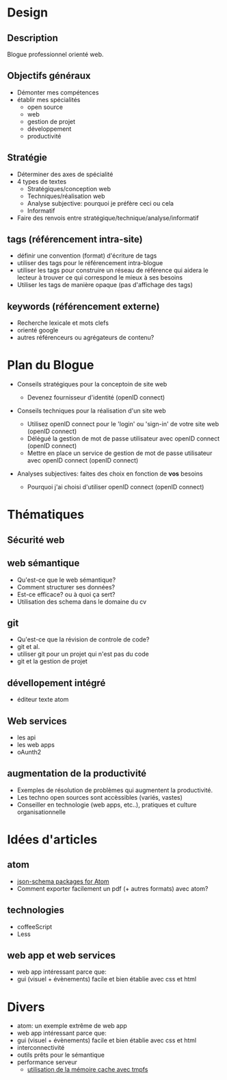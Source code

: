# Design

## Description

Blogue professionnel orienté web.

## Objectifs généraux

  - Démonter mes compétences
  - établir mes spécialités
    - open source
    - web
    - gestion de projet
    - développement
    - productivité

## Stratégie

  - Déterminer des axes de spécialité
  - 4 types de textes
    - Stratégiques/conception web
    - Techniques/réalisation web
    - Analyse subjective: pourquoi je préfère ceci ou cela
    - Informatif
  - Faire des renvois entre stratégique/technique/analyse/informatif

## tags (référencement intra-site)
  - définir une convention (format) d'écriture de tags
  - utiliser des tags pour le référencement intra-blogue
  - utiliser les tags pour construire un réseau de référence qui aidera le lecteur à trouver ce qui correspond le mieux à ses besoins
  - Utiliser les tags de manière opaque (pas d'affichage des tags)



## keywords (référencement externe)
 -  Recherche lexicale et mots clefs
 - orienté google
 - autres référenceurs ou agrégateurs de contenu?



# Plan du Blogue

  - Conseils stratégiques pour la conceptoin de site web
    - Devenez fournisseur d'identité (openID connect)


  - Conseils techniques pour la réalisation d'un site web
    - Utilisez openID connect pour le 'login' ou 'sign-in' de votre site web (openID connect)
    - Délégué la gestion de mot de passe utilisateur avec openID connect (openID connect)
    - Mettre en place un service de gestion de mot de passe utilisateur avec openID connect (openID connect)


  - Analyses subjectives: faites des choix en fonction de **vos** besoins
    - Pourquoi j'ai choisi d'utiliser openID connect (openID connect)


# Thématiques

## Sécurité web

## web sémantique
 - Qu'est-ce que le web sémantique?
 - Comment structurer ses données?
 - Est-ce efficace? ou à quoi ça sert?
 - Utilisation des schema dans le domaine du cv

## git
 - Qu'est-ce que la révision de controle de code?
 - git et al.
 - utiliser git pour un projet qui n'est pas du code
 - git et la gestion de projet


## dévellopement intégré
 - éditeur texte atom

## Web services
 - les api
 - les web apps
 - oAunth2

## augmentation de la productivité

  - Exemples de résolution de problèmes qui augmentent la productivité.
  - Les techno open sources sont accèssibles (variés, vastes)
  - Conseiller en technologie (web apps, etc..), pratiques et culture organisationnelle

# Idées d'articles

## atom

 - [json-schema packages for Atom](https://atom.io/packages/json-schema)
 - Comment exporter facilement un pdf (+ autres formats) avec atom?

## technologies

 - coffeeScript
 - Less

## web app et web services

 - web app intéressant parce que:
 - gui (visuel + évènements) facile et bien établie avec css et html

# Divers

 - atom: un exemple extrême de web app
 - web app intéressant parce que:
 - gui (visuel + évènements) facile et bien établie avec css et html
 - interconnectivité
 - outils prêts pour le sémantique
 - performance serveur
    - [utilisation de la mémoire cache avec tmpfs](http://eddmann.com/posts/storing-php-sessions-file-caches-in-memory-using-tmpfs/)

